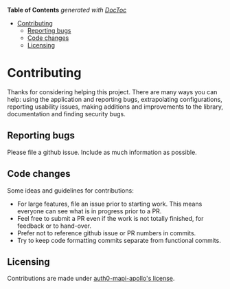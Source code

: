 <!-- START doctoc generated TOC please keep comment here to allow auto update -->
<!-- DON'T EDIT THIS SECTION, INSTEAD RE-RUN doctoc TO UPDATE -->
**Table of Contents**  *generated with [DocToc](https://github.com/thlorenz/doctoc)*

- [Contributing](#contributing)
  - [Reporting bugs](#reporting-bugs)
  - [Code changes](#code-changes)
  - [Licensing](#licensing)

<!-- END doctoc generated TOC please keep comment here to allow auto update -->

# Contributing

Thanks for considering helping this project.  There are many
ways you can help: using the application and reporting bugs,
extrapolating configurations, reporting usability issues, 
making additions and improvements to the library, documentation 
and finding security bugs.

## Reporting bugs

Please file a github issue.  Include as much information as
possible.

## Code changes

Some ideas and guidelines for contributions:

- For large features, file an issue prior to starting work.
  This means everyone can see what is in progress prior to a PR.
- Feel free to submit a PR even if the work is not totally finished,
  for feedback or to hand-over.
- Prefer not to reference github issue or PR numbers in commits.
- Try to keep code formatting commits separate from functional commits.

## Licensing

Contributions are made under [auth0-mapi-apollo's license](./LICENSE).
